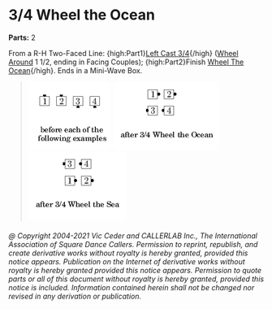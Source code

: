 
# 3/4 Wheel the Ocean

**Parts:** 2  

From a R-H Two-Faced Line:
{high:Part1}[Left Cast 3/4](../ms/cast_off_three_quarters.md){/high}
([Wheel Around](../b2/wheel_around.md) 1 1/2, ending in Facing Couples);
{high:Part2}Finish [Wheel The Ocean](../c2/wheel_the_ocean.md){/high}.
Ends in a Mini-Wave Box.

> 
> ![alt](3_4_wheel-1.png)
> ![alt](3_4_wheel-2.png)
> ![alt](3_4_wheel-3.png)
> 

###### @ Copyright 2004-2021 Vic Ceder and CALLERLAB Inc., The International Association of Square Dance Callers. Permission to reprint, republish, and create derivative works without royalty is hereby granted, provided this notice appears. Publication on the Internet of derivative works without royalty is hereby granted provided this notice appears. Permission to quote parts or all of this document without royalty is hereby granted, provided this notice is included. Information contained herein shall not be changed nor revised in any derivation or publication.
